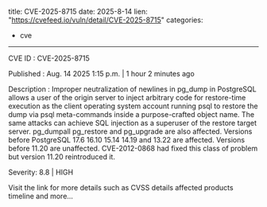  
title: CVE-2025-8715
date: 2025-8-14
lien: "https://cvefeed.io/vuln/detail/CVE-2025-8715"
categories:
  - cve
---

CVE ID : CVE-2025-8715

Published :  Aug. 14
2025
1:15 p.m. | 1 hour
2 minutes ago

Description : Improper neutralization of newlines in pg_dump in PostgreSQL allows a user of the origin server to inject arbitrary code for restore-time execution as the client operating system account running psql to restore the dump
via psql meta-commands inside a purpose-crafted object name.  The same attacks can achieve SQL injection as a superuser of the restore target server.  pg_dumpall
pg_restore
and pg_upgrade are also affected.  Versions before PostgreSQL 17.6
16.10
15.14
14.19
and 13.22 are affected.  Versions before 11.20 are unaffected.  CVE-2012-0868 had fixed this class of problem
but version 11.20 reintroduced it.

Severity: 8.8 | HIGH

Visit the link for more details
such as CVSS details
affected products
timeline
and more...

